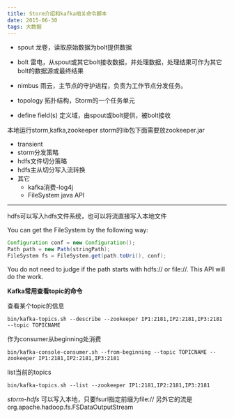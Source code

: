 ```yaml
---
title: Storm介绍和kafka相关命令脚本
date: 2015-06-30
tags: 大数据
---
```


* spout 龙卷，读取原始数据为bolt提供数据
* bolt 雷电，从spout或其它bolt接收数据，并处理数据，处理结果可作为其它bolt的数据源或最终结果
* nimbus 雨云，主节点的守护进程，负责为工作节点分发任务。

* topology 拓扑结构，Storm的一个任务单元
* define field(s) 定义域，由spout或bolt提供，被bolt接收

本地运行storm,kafka,zookeeper
storm的lib包下面需要放zookeeper.jar

- transient
- storm分发策略
- hdfs文件切分策略
- hdfs主从切分写入流转换
- 其它
  - kafka消费-log4j
  - FileSystem java API

* * *

hdfs可以写入hdfs文件系统，也可以将流直接写入本地文件

You can get the FileSystem by the following way:

```java
Configuration conf = new Configuration();
Path path = new Path(stringPath);
FileSystem fs = FileSystem.get(path.toUri(), conf);

```

You do not need to judge if the path starts with hdfs:// or file://. This API will do the work.

**Kafka常用查看topic的命令**

查看某个topic的信息

```vim
bin/kafka-topics.sh --describe --zookeeper IP1:2181,IP2:2181,IP3:2181 --topic TOPICNAME
```

作为consumer从beginning处消费

```vim
bin/kafka-console-consumer.sh --from-beginning --topic TOPICNAME --zookeeper IP1:2181,IP2:2181,IP3:2181
```

list当前的topics

```vim
bin/kafka-topics.sh --list --zookeeper IP1:2181,IP2:2181,IP3:2181
```

*storm-hdfs* 可以写入本地，只要fsurl指定前缀为file://
另外它的流是org.apache.hadoop.fs.FSDataOutputStream

